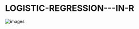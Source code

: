 # LOGISTIC-REGRESSION---IN-R
![images](https://user-images.githubusercontent.com/68018331/121812056-12e9e580-cc84-11eb-87df-c4dd505f4059.png)
